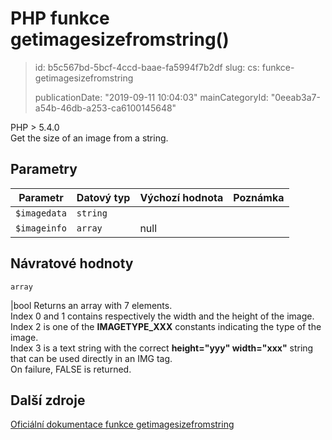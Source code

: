 PHP funkce getimagesizefromstring()
===================================

> id: b5c567bd-5bcf-4ccd-baae-fa5994f7b2df
> slug:
> 	cs: funkce-getimagesizefromstring
>
> publicationDate: "2019-09-11 10:04:03"
> mainCategoryId: "0eeab3a7-a54b-46db-a253-ca6100145648"

PHP > 5.4.0<br/>
Get the size of an image from a string.


Parametry
--------------

| Parametr | Datový typ | Výchozí hodnota | Poznámka |
|-----|-----|-----|-----|
| `$imagedata` | `string` |  |  |
| `$imageinfo` | `array` | null |  |


Návratové hodnoty
----------------

`array`

|bool Returns an array with 7 elements.<br>
Index 0 and 1 contains respectively the width and the height of the image.<br>
Index 2 is one of the <b>IMAGETYPE_XXX</b> constants indicating the type of the image.<br>
Index 3 is a text string with the correct <b>height="yyy" width="xxx"</b> string<br>
that can be used directly in an IMG tag.<br>
On failure, FALSE is returned.

Další zdroje
------------

[Oficiální dokumentace funkce getimagesizefromstring](https://www.php.net/manual/en/function.getimagesizefromstring.php)
